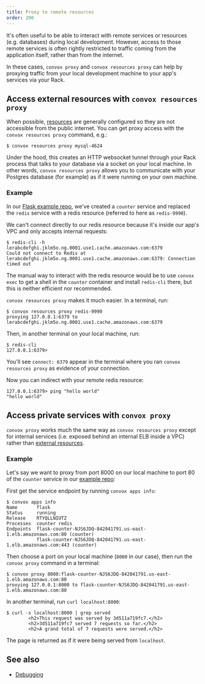 ```yaml
---
title: Proxy to remote resources
order: 200
---
```


It's often useful to be able to interact with remote services or resources (e.g. databases) during local development. However, access to those remote services is often rightly restricted to traffic coming from the application itself, rather than from the internet.

In these cases, `convox proxy` and `convox resources proxy` can help by proxying traffic from your local development machine to your app's services via your Rack.

## Access external resources with `convox resources proxy`

When possible, [resources](/docs/about-resources/) are generally configured so they are not accessible from the public internet.  You can get proxy access with the `convox resources proxy` command, e.g.:

```
$ convox resources proxy mysql-4624
```

Under the hood, this creates an HTTP websocket tunnel through your Rack process that talks to your database via a socket on your local machine. In other words, `convox resources proxy` allows you to communicate with your Postgres database (for example) as if it were running on your own machine.

### Example

In our [Flask example repo](https://github.com/convox-examples/flask), we've created a `counter` service and replaced the `redis` service with a redis resource (referred to here as `redis-9990`).

We can't connect directly to our redis resource because it's inside our app's VPC and only accepts internal requests:

```
$ redis-cli -h lerabcdefghi.jklm5o.ng.0001.use1.cache.amazonaws.com:6379
Could not connect to Redis at lerabcdefghi.jklm5o.ng.0001.use1.cache.amazonaws.com:6379: Connection timed out
```

The manual way to interact with the redis resource would be to use `convox exec` to get a shell in the `counter` container and install `redis-cli` there, but this is neither efficient nor recommended.

`convox resources proxy` makes it much easier. In a terminal, run:

```
$ convox resources proxy redis-9990
proxying 127.0.0.1:6379 to lerabcdefghi.jklm5o.ng.0001.use1.cache.amazonaws.com:6379
```
Then, in another terminal on your local machine, run:

```
$ redis-cli
127.0.0.1:6379>
```
You'll see `connect: 6379` appear in the terminal where you ran `convox resources proxy` as evidence of your connection.

Now you can indirect with your remote redis resource:

```
127.0.0.1:6379> ping "hello world"
"hello world"
```

## Access private services with `convox proxy`

`convox proxy` works much the same way as `convox resources proxy` except for internal services (i.e. exposed behind an internal ELB inside a VPC) rather than [external resources](/docs/about-resources).

### Example

Let's say we want to proxy from port 8000 on our local machine to port 80 of the `counter` service in our [example repo](https://github.com/convox-examples/flask):

First get the service endpoint by running `convox apps info`:

```
$ convox apps info
Name       flask
Status     running
Release    RTYQLLNIUTZ
Processes  counter redis
Endpoints  flask-counter-NJS6JDQ-842041791.us-east-1.elb.amazonaws.com:80 (counter)
           flask-counter-NJS6JDQ-842041791.us-east-1.elb.amazonaws.com:443 (counter)
```

Then choose a port on your local machine (`8000` in our case), then run the `convox proxy` command in a terminal:

```
$ convox proxy 8000:flask-counter-NJS6JDQ-842041791.us-east-1.elb.amazonaws.com:80
proxying 127.0.0.1:8000 to flask-counter-NJS6JDQ-842041791.us-east-1.elb.amazonaws.com:80
```

In another terminal, run `curl localhost:8000`:

```
$ curl -s localhost:8000 | grep served
        <h2>This request was served by 3d511a719fc7.</h2>
        <h2>3d511a719fc7 served 7 requests so far.</h2>
        <h2>A grand total of 7 requests were served.</h2>
```

The page is returned as if it were being served from `localhost`.

## See also

- [Debugging](/docs/debugging)
